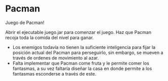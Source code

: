 # Pacman
Juego de Pacman!

Abrir el ejecutable juego.jar para comenzar el juego.
Haz que Pacman recoja toda la comida del nivel para ganar. 

- Los enemigos todavía no tienen la suficiente inteligencia para fijar la posición actual del Pacman para perseguirlo, sin embargo, se mueven a través de ordenes de movimiento al azar.
- Falta implementar que Pacman come fruta y le permite comer los fantasmas, a su vez faltaría diseñar la casa en donde permite a los fantasmas esconderse a través de este.

